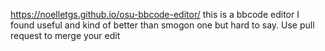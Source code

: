https://noelletgs.github.io/osu-bbcode-editor/
this is a bbcode editor I found useful and kind of better than smogon one but hard to say.
Use pull request to merge your edit
